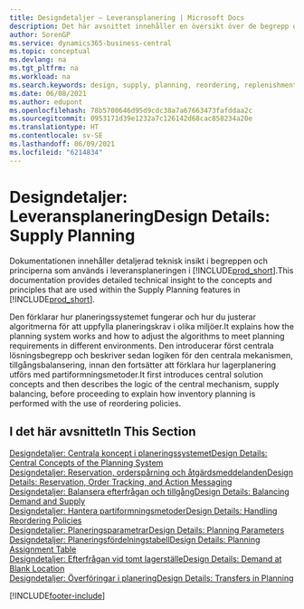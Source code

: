 ```yaml
---
title: Designdetaljer – Leveransplanering | Microsoft Docs
description: Det här avsnittet innehåller en översikt över de begrepp och metoder som används inom leveransplaneringsfunktionerna i Business Central.
author: SorenGP
ms.service: dynamics365-business-central
ms.topic: conceptual
ms.devlang: na
ms.tgt_pltfrm: na
ms.workload: na
ms.search.keywords: design, supply, planning, reordering, replenishment
ms.date: 06/08/2021
ms.author: edupont
ms.openlocfilehash: 78b5700646d95d9cdc38a7a67663473fafddaa2c
ms.sourcegitcommit: 0953171d39e1232a7c126142d68cac858234a20e
ms.translationtype: HT
ms.contentlocale: sv-SE
ms.lasthandoff: 06/09/2021
ms.locfileid: "6214834"
---
```

# <a name="design-details-supply-planning"></a><span data-ttu-id="f4dc3-103">Designdetaljer: Leveransplanering</span><span class="sxs-lookup"><span data-stu-id="f4dc3-103">Design Details: Supply Planning</span></span>
<span data-ttu-id="f4dc3-104">Dokumentationen innehåller detaljerad teknisk insikt i begreppen och principerna som används i leveransplaneringen i [!INCLUDE[prod_short](includes/prod_short.md)].</span><span class="sxs-lookup"><span data-stu-id="f4dc3-104">This documentation provides detailed technical insight to the concepts and principles that are used within the Supply Planning features in [!INCLUDE[prod_short](includes/prod_short.md)].</span></span>  

<span data-ttu-id="f4dc3-105">Den förklarar hur planeringssystemet fungerar och hur du justerar algoritmerna för att uppfylla planeringskrav i olika miljöer.</span><span class="sxs-lookup"><span data-stu-id="f4dc3-105">It explains how the planning system works and how to adjust the algorithms to meet planning requirements in different environments.</span></span> <span data-ttu-id="f4dc3-106">Den introducerar först centrala lösningsbegrepp och beskriver sedan logiken för den centrala mekanismen, tillgångsbalansering, innan den fortsätter att förklara hur lagerplanering utförs med partiformningsmetoder.</span><span class="sxs-lookup"><span data-stu-id="f4dc3-106">It first introduces central solution concepts and then describes the logic of the central mechanism, supply balancing, before proceeding to explain how inventory planning is performed with the use of reordering policies.</span></span>  

## <a name="in-this-section"></a><span data-ttu-id="f4dc3-107">I det här avsnittet</span><span class="sxs-lookup"><span data-stu-id="f4dc3-107">In This Section</span></span>  
[<span data-ttu-id="f4dc3-108">Designdetaljer: Centrala koncept i planeringssystemet</span><span class="sxs-lookup"><span data-stu-id="f4dc3-108">Design Details: Central Concepts of the Planning System</span></span>](design-details-central-concepts-of-the-planning-system.md)  
[<span data-ttu-id="f4dc3-109">Designdetaljer: Reservation, orderspårning och åtgärdsmeddelanden</span><span class="sxs-lookup"><span data-stu-id="f4dc3-109">Design Details: Reservation, Order Tracking, and Action Messaging</span></span>](design-details-reservation-order-tracking-and-action-messaging.md)  
[<span data-ttu-id="f4dc3-110">Designdetaljer: Balansera efterfrågan och tillgång</span><span class="sxs-lookup"><span data-stu-id="f4dc3-110">Design Details: Balancing Demand and Supply</span></span>](design-details-balancing-demand-and-supply.md)  
[<span data-ttu-id="f4dc3-111">Designdetaljer: Hantera partiformningsmetoder</span><span class="sxs-lookup"><span data-stu-id="f4dc3-111">Design Details: Handling Reordering Policies</span></span>](design-details-handling-reordering-policies.md)  
[<span data-ttu-id="f4dc3-112">Designdetaljer: Planeringsparametrar</span><span class="sxs-lookup"><span data-stu-id="f4dc3-112">Design Details: Planning Parameters</span></span>](design-details-planning-parameters.md)  
[<span data-ttu-id="f4dc3-113">Designdetaljer: Planeringsfördelningstabell</span><span class="sxs-lookup"><span data-stu-id="f4dc3-113">Design Details: Planning Assignment Table</span></span>](design-details-planning-assignment-table.md)  
[<span data-ttu-id="f4dc3-114">Designdetaljer: Efterfrågan vid tomt lagerställe</span><span class="sxs-lookup"><span data-stu-id="f4dc3-114">Design Details: Demand at Blank Location</span></span>](design-details-demand-at-blank-location.md)  
[<span data-ttu-id="f4dc3-115">Designdetaljer: Överföringar i planering</span><span class="sxs-lookup"><span data-stu-id="f4dc3-115">Design Details: Transfers in Planning</span></span>](design-details-transfers-in-planning.md)


[!INCLUDE[footer-include](includes/footer-banner.md)]